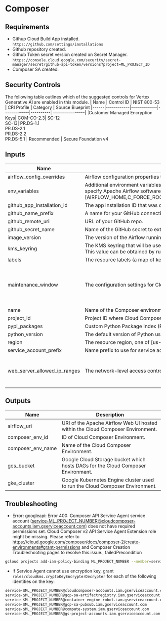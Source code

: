 # Composer

## Requirements

- Githup Cloud Build App installed. `https://github.com/settings/installations`
- Github repository created.
- Github Token secret version created on Secret Manager. `https://console.cloud.google.com/security/secret-manager/secret/github-api-token/versions?project=ML_PROJECT_ID`
- Composer SA created.

## Security Controls

The following table outlines which of the suggested controls for Vertex Generative AI are enabled in this module.
| Name | Control ID | NIST 800-53 | CRI Profile | Category | Source Blueprint
|------|------------|-------------|-------------|----------| ----------------|
|Customer Managed Encryption Keys| COM-CO-2.3| SC-12 <br />SC-13| PR.DS-1.1 <br /> PR.DS-2.1 <br /> PR.DS-2.2 <br /> PR.DS-5.1 | Recommended | Secure Foundation v4

<!-- BEGINNING OF PRE-COMMIT-TERRAFORM DOCS HOOK -->
## Inputs

| Name | Description | Type | Default | Required |
|------|-------------|------|---------|:--------:|
| airflow\_config\_overrides | Airflow configuration properties to override. Property keys contain the section and property names, separated by a hyphen, for example "core-dags\_are\_paused\_at\_creation". | `map(string)` | `{}` | no |
| env\_variables | Additional environment variables to provide to the Apache Airflow scheduler, worker, and webserver processes. Environment variable names must match the regular expression [a-zA-Z\_][a-zA-Z0-9\_]*. They cannot specify Apache Airflow software configuration overrides (they cannot match the regular expression AIRFLOW\_\_[A-Z0-9\_]+\_\_[A-Z0-9\_]+), and they cannot match any of the following reserved names: [AIRFLOW\_HOME,C\_FORCE\_ROOT,CONTAINER\_NAME,DAGS\_FOLDER,GCP\_PROJECT,GCS\_BUCKET,GKE\_CLUSTER\_NAME,SQL\_DATABASE,SQL\_INSTANCE,SQL\_PASSWORD,SQL\_PROJECT,SQL\_REGION,SQL\_USER]. | `map(any)` | `{}` | no |
| github\_app\_installation\_id | The app installation ID that was created when installing Google Cloud Build in GitHub: https://github.com/apps/google-cloud-build. | `number` | `null` | no |
| github\_name\_prefix | A name for your GitHub connection to Cloud Build. | `string` | `"github-modules"` | no |
| github\_remote\_uri | URL of your GitHub repo. | `string` | n/a | yes |
| github\_secret\_name | Name of the GitHub secret to extract GitHub token info. | `string` | `"github-api-token"` | no |
| image\_version | The version of the Airflow running in the Cloud Composer environment. | `string` | `"composer-2.5.2-airflow-2.6.3"` | no |
| kms\_keyring | The KMS keyring that will be used when selecting the KMS key, preferably this should be on the same region as the other resources and the same environment.<br>This value can be obtained by running "gcloud kms keyrings list --project=KMS\_PROJECT\_ID --location=REGION." | `string` | n/a | yes |
| labels | The resource labels (a map of key/value pairs) to be applied to the Cloud Composer. | `map(string)` | `{}` | no |
| maintenance\_window | The configuration settings for Cloud Composer maintenance window. | <pre>object({<br>    start_time = string<br>    end_time   = string<br>    recurrence = string<br>  })</pre> | <pre>{<br>  "end_time": "2021-01-01T13:00:00Z",<br>  "recurrence": "FREQ=WEEKLY;BYDAY=SU",<br>  "start_time": "2021-01-01T01:00:00Z"<br>}</pre> | no |
| name | Name of the Composer environment. | `string` | n/a | yes |
| project\_id | Project ID where Cloud Composer Environment is created. | `string` | n/a | yes |
| pypi\_packages | Custom Python Package Index (PyPI) packages to be installed in the environment. Keys refer to the lowercase package name (e.g. "numpy"). | `map(string)` | `{}` | no |
| python\_version | The default version of Python used to run the Airflow scheduler, worker, and webserver processes. | `string` | `"3"` | no |
| region | The resource region, one of [us-central1, us-east4]. | `string` | `"us-central1"` | no |
| service\_account\_prefix | Name prefix to use for service accounts. | `string` | `"sa"` | no |
| web\_server\_allowed\_ip\_ranges | The network-level access control policy for the Airflow web server. If unspecified, no network-level access restrictions will be applied. | <pre>list(object({<br>    value       = string<br>    description = string<br>  }))</pre> | `null` | no |

## Outputs

| Name | Description |
|------|-------------|
| airflow\_uri | URI of the Apache Airflow Web UI hosted within the Cloud Composer Environment. |
| composer\_env\_id | ID of Cloud Composer Environment. |
| composer\_env\_name | Name of the Cloud Composer Environment. |
| gcs\_bucket | Google Cloud Storage bucket which hosts DAGs for the Cloud Composer Environment. |
| gke\_cluster | Google Kubernetes Engine cluster used to run the Cloud Composer Environment. |

<!-- END OF PRE-COMMIT-TERRAFORM DOCS HOOK -->


## Troubleshooting

- Error: googleapi: Error 400: Composer API Service Agent service account (service-ML_PROJECT_NUMBER@cloudcomposer-accounts.iam.gserviceaccount.com) does not have required permissions set. Cloud Composer v2 API Service Agent Extension role might be missing. Please refer to https://cloud.google.com/composer/docs/composer-2/create-environments#grant-permissions and Composer Creation Troubleshooting pages to resolve this issue., failedPrecondition

```bash
gcloud projects add-iam-policy-binding ML_PROJECT_NUMBER --member=serviceAccount:service-ML_PROJECT_NUMBER@cloudcomposer-accounts.iam.gserviceaccount.com --role=roles/composer.ServiceAgentV2Ext
```

- If Service Agent cannot use encryption key, grant `roles/cloudkms.cryptoKeyEncrypterDecrypter` for each of the following identities on the key:

```txt
service-$ML_PROJECT_NUMBER@cloudcomposer-accounts.iam.gserviceaccount.com
service-$ML_PROJECT_NUMBER@gcp-sa-artifactregistry.iam.gserviceaccount.com
service-$ML_PROJECT_NUMBER@container-engine-robot.iam.gserviceaccount.com
service-$ML_PROJECT_NUMBER@gcp-sa-pubsub.iam.gserviceaccount.com
service-$ML_PROJECT_NUMBER@compute-system.iam.gserviceaccount.com
service-$ML_PROJECT_NUMBER@gs-project-accounts.iam.gserviceaccount.com
```
